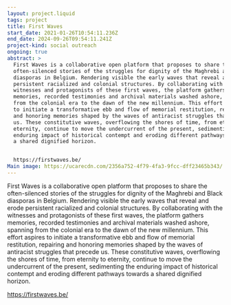 ```yaml
---
layout: project.liquid
tags: project
title: First Waves
start_date: 2021-01-26T10:54:11.236Z
end_date: 2024-09-26T09:54:11.241Z
project-kind: social outreach
ongoing: true
abstract: >
  First Waves is a collaborative open platform that proposes to share the
  often-silenced stories of the struggles for dignity of the Maghrebi and Black
  diasporas in Belgium. Rendering visible the early waves that reveal and erode
  persistent racialized and colonial structures. By collaborating with the
  witnesses and protagonists of these first waves, the platform gathers
  memories, recorded testimonies and archival materials washed ashore, spanning
  from the colonial era to the dawn of the new millennium. This effort aspires
  to initiate a transformative ebb and flow of memorial restitution, repairing
  and honoring memories shaped by the waves of antiracist struggles that precede
  us. These constitutive waves, overflowing the shores of time, from eternity to
  eternity, continue to move the undercurrent of the present, sedimenting the
  enduring impact of historical contempt and eroding different pathways towards
  a shared dignified horizon.


  https://firstwaves.be/
Main image: https://ucarecdn.com/2356a752-4f79-4fa3-9fcc-dff23465b343/
---
```

First Waves is a collaborative open platform that proposes to share the often-silenced stories of the struggles for dignity of the Maghrebi and Black diasporas in Belgium. Rendering visible the early waves that reveal and erode persistent racialized and colonial structures. By collaborating with the witnesses and protagonists of these first waves, the platform gathers memories, recorded testimonies and archival materials washed ashore, spanning from the colonial era to the dawn of the new millennium. This effort aspires to initiate a transformative ebb and flow of memorial restitution, repairing and honoring memories shaped by the waves of antiracist struggles that precede us. These constitutive waves, overflowing the shores of time, from eternity to eternity, continue to move the undercurrent of the present, sedimenting the enduring impact of historical contempt and eroding different pathways towards a shared dignified horizon.


https://firstwaves.be/
